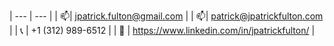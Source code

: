 | --- | --- |
| :mailbox:| jpatrick.fulton@gmail.com |
| :mailbox:| patrick@jpatrickfulton.com |
| :telephone_receiver: | +1 (312) 989-6512 |
| :link: | https://www.linkedin.com/in/jpatrickfulton/ |